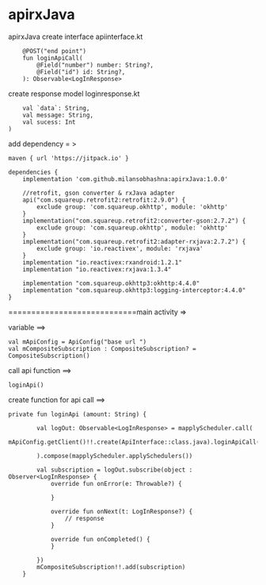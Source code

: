 # apirxJava
apirxJava
create interface  apiinterface.kt

``` @FormUrlEncoded
    @POST("end point") 
    fun loginApiCall(
        @Field("number") number: String?,
        @Field("id") id: String?,
    ): Observable<LogInResponse>
```
create response model loginresponse.kt

```data class LogInResponse(
    val `data`: String,
    val message: String,
    val sucess: Int
)
```
add dependency = > 

```
maven { url 'https://jitpack.io' }
```
```
dependencies {
    implementation 'com.github.milansobhashna:apirxJava:1.0.0'

    //retrofit, gson converter & rxJava adapter
    api("com.squareup.retrofit2:retrofit:2.9.0") {
        exclude group: 'com.squareup.okhttp', module: 'okhttp'
    }
    implementation("com.squareup.retrofit2:converter-gson:2.7.2") {
        exclude group: 'com.squareup.okhttp', module: 'okhttp'
    }
    implementation("com.squareup.retrofit2:adapter-rxjava:2.7.2") {
        exclude group: 'io.reactivex', module: 'rxjava'
    }
    implementation "io.reactivex:rxandroid:1.2.1"
    implementation "io.reactivex:rxjava:1.3.4"

    implementation "com.squareup.okhttp3:okhttp:4.4.0"
    implementation "com.squareup.okhttp3:logging-interceptor:4.4.0"
}
```

============================main activity => 

variable ==>
```
val mApiConfig = ApiConfig("base url ") 
val mCompositeSubscription : CompositeSubscription? = CompositeSubscription()
```
call api function ==>
```
loginApi()
```
create function for api call ==>
```
private fun loginApi (amount: String) {
        
        val logOut: Observable<LogInResponse> = mapplyScheduler.call(
            mApiConfig.getClient()!!.create(ApiInterface::class.java).loginApiCall("number","id")

        ).compose(mapplyScheduler.applySchedulers())

        val subscription = logOut.subscribe(object : Observer<LogInResponse> {
            override fun onError(e: Throwable?) {

            }

            override fun onNext(t: LogInResponse?) {
                // response
            }

            override fun onCompleted() {
            }

        })
        mCompositeSubscription!!.add(subscription)
    }
```
